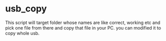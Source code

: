 # usb_copy
This script will target folder whose names are like correct, working etc and pick one file from there and copy that file in your PC. you can modified it to copy whole usb.
